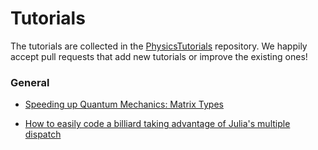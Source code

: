 # Tutorials

The tutorials are collected in the [PhysicsTutorials](https://github.com/JuliaPhysics/PhysicsTutorials) repository. We happily accept pull requests that add new tutorials or improve the existing ones!

### General

* [Speeding up Quantum Mechanics: Matrix Types](https://juliaphysics.github.io/PhysicsTutorials.jl/tutorials/general/matrix_types.html)

* [How to easily code a billiard taking advantage of Julia's multiple dispatch](https://nbviewer.jupyter.org/github/JuliaDynamics/JuliaDynamics/blob/master/tutorials/Billiards%20Example/billiards_example.ipynb)
